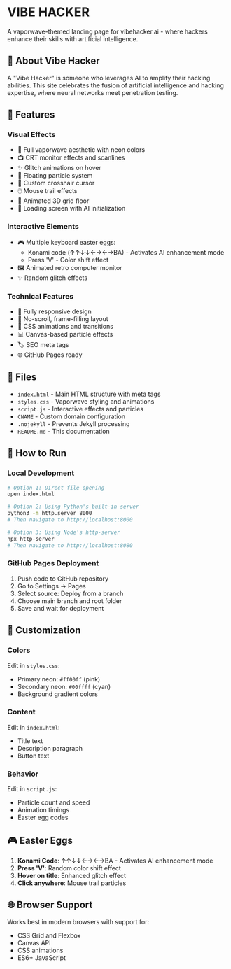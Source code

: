 # VIBE HACKER

A vaporwave-themed landing page for vibehacker.ai - where hackers enhance their skills with artificial intelligence.

## 🤖 About Vibe Hacker

A "Vibe Hacker" is someone who leverages AI to amplify their hacking abilities. This site celebrates the fusion of artificial intelligence and hacking expertise, where neural networks meet penetration testing.

## 🚀 Features

### Visual Effects
- 🌆 Full vaporwave aesthetic with neon colors
- 📺 CRT monitor effects and scanlines
- ✨ Glitch animations on hover
- 🌠 Floating particle system
- 🎯 Custom crosshair cursor
- 🖱️ Mouse trail effects
- 📐 Animated 3D grid floor
- 💫 Loading screen with AI initialization

### Interactive Elements
- 🎮 Multiple keyboard easter eggs:
  - Konami code (↑↑↓↓←→←→BA) - Activates AI enhancement mode
  - Press 'V' - Color shift effect
- 🖼️ Animated retro computer monitor
- ✨ Random glitch effects

### Technical Features
- 📱 Fully responsive design
- 🚀 No-scroll, frame-filling layout
- 🎨 CSS animations and transitions
- 📊 Canvas-based particle effects
- 🏷️ SEO meta tags
- 🌐 GitHub Pages ready

## 📁 Files

- `index.html` - Main HTML structure with meta tags
- `styles.css` - Vaporwave styling and animations
- `script.js` - Interactive effects and particles
- `CNAME` - Custom domain configuration
- `.nojekyll` - Prevents Jekyll processing
- `README.md` - This documentation

## 🚀 How to Run

### Local Development
```bash
# Option 1: Direct file opening
open index.html

# Option 2: Using Python's built-in server
python3 -m http.server 8000
# Then navigate to http://localhost:8000

# Option 3: Using Node's http-server
npx http-server
# Then navigate to http://localhost:8080
```

### GitHub Pages Deployment
1. Push code to GitHub repository
2. Go to Settings → Pages
3. Select source: Deploy from a branch
4. Choose main branch and root folder
5. Save and wait for deployment

## 🎨 Customization

### Colors
Edit in `styles.css`:
- Primary neon: `#ff00ff` (pink)
- Secondary neon: `#00ffff` (cyan)
- Background gradient colors

### Content
Edit in `index.html`:
- Title text
- Description paragraph
- Button text

### Behavior
Edit in `script.js`:
- Particle count and speed
- Animation timings
- Easter egg codes

## 🎮 Easter Eggs

1. **Konami Code**: ↑↑↓↓←→←→BA - Activates AI enhancement mode
2. **Press 'V'**: Random color shift effect
3. **Hover on title**: Enhanced glitch effect
4. **Click anywhere**: Mouse trail particles

## 🌐 Browser Support

Works best in modern browsers with support for:
- CSS Grid and Flexbox
- Canvas API
- CSS animations
- ES6+ JavaScript
